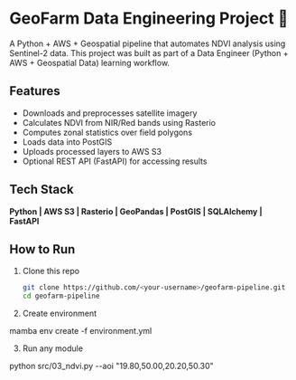 # GeoFarm Data Engineering Project 🌾

A Python + AWS + Geospatial pipeline that automates NDVI analysis using Sentinel-2 data.
This project was built as part of a Data Engineer (Python + AWS + Geospatial Data) learning workflow.

## Features
- Downloads and preprocesses satellite imagery
- Calculates NDVI from NIR/Red bands using Rasterio
- Computes zonal statistics over field polygons
- Loads data into PostGIS
- Uploads processed layers to AWS S3
- Optional REST API (FastAPI) for accessing results

## Tech Stack
**Python | AWS S3 | Rasterio | GeoPandas | PostGIS | SQLAlchemy | FastAPI**

## How to Run
1. Clone this repo  
   ```bash
   git clone https://github.com/<your-username>/geofarm-pipeline.git
   cd geofarm-pipeline

2. Create environment

mamba env create -f environment.yml


3. Run any module

python src/03_ndvi.py --aoi "19.80,50.00,20.20,50.30"